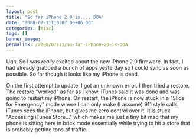 ```yaml
---
layout: post
title: "So far iPhone 2.0 is.... DOA"
date: "2008-07-11T10:07:00+06:00"
categories: [misc]
tags: []
banner_image: 
permalink: /2008/07/11/So-far-iPhone-20-is-DOA
---
```


Ugh. So I was <i>really</i> excited about the new iPhone 2.0 firmware. In fact, I had already grabbed a bunch of apps yesterday so I could sync as soon as possible. So far though it looks like my iPhone is dead.

On the first attempt to update, I got an unknown error. I then tried a restore. The restore "worked" as far as I know. iTunes said it was done and was going to restart my iPhone. On restart, the iPhone is now stuck in a "Slide for Emergency" mode where I can only make (I assume) 911 style calls. iTunes sees the iPhone, but gives me zero control over it. It is stuck "Accessing iTunes Store..." which makes me just a tiny bit mad that my phone is sitting here in brick mode essentially while trying to hit a store that is probably getting tons of traffic.